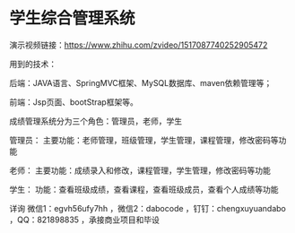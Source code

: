 # 学生综合管理系统

演示视频链接：https://www.zhihu.com/zvideo/1517087740252905472

用到的技术：

后端：JAVA语言、SpringMVC框架、MySQL数据库、maven依赖管理等；

前端：Jsp页面、bootStrap框架等。

成绩管理系统分为三个角色：管理员，老师，学生

管理员：
主要功能：老师管理，班级管理，学生管理，课程管理，修改密码等功能

老师：
主要功能：成绩录入和修改，课程管理，学生管理，修改密码等功能

学生：
功能：查看班级成绩，查看课程，查看班级成员，查看个人成绩等功能


详询 微信1：egvh56ufy7hh ，微信2：dabocode ，钉钉：chengxuyuandabo ，QQ：821898835 ，承接商业项目和毕设
